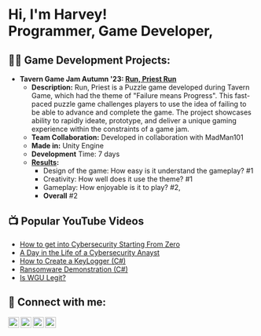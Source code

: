 <h1>Hi, I'm Harvey! <br/><a >Programmer</a>, <a >Game Developer</a>, </h1>

<h2>👨‍💻 Game Development Projects:</h2>

- <b> Tavern Game Jam Autumn '23: [Run, Priest Run](https://maybehazza.itch.io/run-priest-run) </b>
  - **Description:** Run, Priest is a Puzzle game developed during Tavern Game, which had the theme of "Failure means Progress". This fast-paced puzzle game challenges players to use the idea of failing to be able to advance and complete the game. The project showcases ability to rapidly ideate, prototype, and deliver a unique gaming experience within the constraints of a game jam.
  - **Team Collaboration:** Developed in collaboration with MadMan101
  - **Made in:** Unity Engine
  - **Development** Time: 7 days
  - **[Results](https://itch.io/jam/tavern-games-autumn23/results):**
    - Design of the game: How easy is it understand the gameplay? #1
    - Creativity: How well does it use the theme? #1
    - Gameplay: How enjoyable is it to play? #2,
    - **Overall**	#2

<h2>📺 Popular YouTube Videos</h2>

- [How to get into Cybersecurity Starting From Zero](https://www.youtube.com/watch?v=a83ASGn_V_s)
- [A Day in the Life of a Cybersecurity Anayst](https://www.youtube.com/watch?v=uHy3oM7NnoU)
- [How to Create a KeyLogger (C#)](https://www.youtube.com/watch?v=N-L9hklSlNk)
- [Ransomware Demonstration (C#)](https://www.youtube.com/watch?v=OfvdQeh79s0)
- [Is WGU Legit?](https://www.youtube.com/watch?v=E2MwRWxDBkA)

<h2> 🤳 Connect with me:</h2>

[<img align="left" alt="JoshMadakor | YouTube" width="22px" src="https://cdn.jsdelivr.net/npm/simple-icons@v3/icons/youtube.svg" />][youtube]
[<img align="left" alt="JoshMadakor | Twitter" width="22px" src="https://cdn.jsdelivr.net/npm/simple-icons@v3/icons/twitter.svg" />][twitter]
[<img align="left" alt="JoshMadakor | LinkedIn" width="22px" src="https://cdn.jsdelivr.net/npm/simple-icons@v3/icons/linkedin.svg" />][linkedin]
[<img align="left" alt="JoshMadakor | Instagram" width="22px" src="https://cdn.jsdelivr.net/npm/simple-icons@v3/icons/instagram.svg" />][instagram]

[twitter]: https://twitter.com/joshmadakor
[youtube]: https://www.youtube.com/c/joshmadakor
[instagram]: https://www.instagram.com/joshmadakor/
[linkedin]: https://linkedin.com/in/joshmadakor

<!--
**joshmadakor1/joshmadakor1** is a ✨ _special_ ✨ repository because its `README.md` (this file) appears on your GitHub profile.

Here are some ideas to get you started:

- 🔭 I’m currently working on ...
- 🌱 I’m currently learning ...
- 👯 I’m looking to collaborate on ...
- 🤔 I’m looking for help with ...
- 💬 Ask me about ...
- 📫 How to reach me: ...
- 😄 Pronouns: ...
- ⚡ Fun fact: ...
-->
